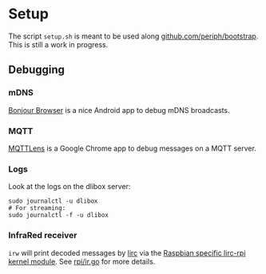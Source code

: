 # Setup

The script `setup.sh` is meant to be used along
[github.com/periph/bootstrap](https://github.com/periph/bootstrap). This is
still a work in progress.


## Debugging


### mDNS

[Bonjour
Browser](https://play.google.com/store/apps/details?id=com.grokkt.android.bonjour)
is a nice Android app to debug mDNS broadcasts.


### MQTT

[MQTTLens](https://chrome.google.com/webstore/detail/mqttlens/hemojaaeigabkbcookmlgmdigohjobjm)
is a Google Chrome app to debug messages on a MQTT server.


### Logs

Look at the logs on the dlibox server:

    sudo journalctl -u dlibox
    # For streaming:
    sudo journalctl -f -u dlibox


### InfraRed receiver

`irw` will print decoded messages by [lirc](http://www.lirc.org/) via the
[Raspbian specific lirc-rpi kernel
module](https://github.com/raspberrypi/firmware/blob/master/boot/overlays/README).
See [rpi/ir.go](../rpi/ir.go) for more details.
